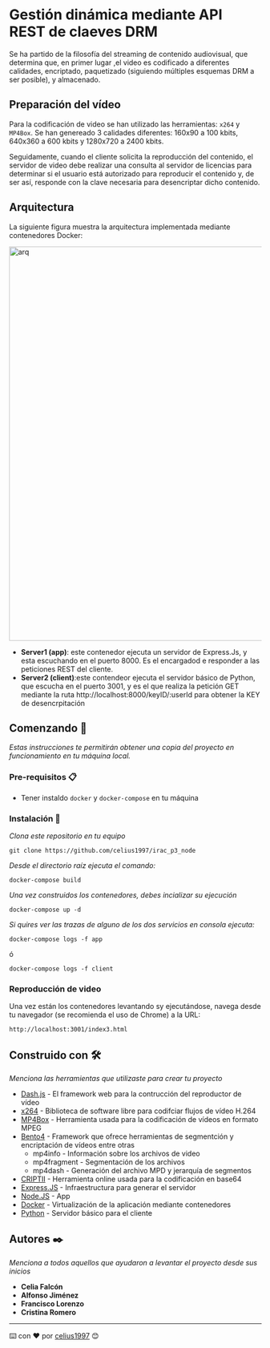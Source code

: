 # Gestión dinámica mediante API REST de claeves DRM

Se ha partido de la filosofía del streaming de contenido audiovisual, que determina que, en primer lugar ,el video es codificado a diferentes calidades, encriptado, paquetizado  (siguiendo múltiples esquemas DRM a ser posible), y almacenado.

## Preparación del vídeo

Para la codificación de video se han utilizado las herramientas: `x264` y `MP4Box`.
Se han genereado 3 calidades diferentes:  160x90 a 100 kbits, 640x360 a 600 kbits y 1280x720 a 2400 kbits.

Seguidamente, cuando el cliente solicita la reproducción del contenido, el servidor de video debe realizar una consulta al servidor de licencias para determinar
si el usuario está autorizado para reproducir el contenido y, de ser así, responde con la clave necesaria para desencriptar dicho contenido.  

## Arquitectura
La siguiente figura muestra la arquitectura implementada mediante contenedores Docker:

<img width="787" alt="arq" src="https://user-images.githubusercontent.com/25430555/81472394-1b0d6100-91f8-11ea-9ae0-cb43e5d7d894.png">


* **Server1 (app)**: este contenedor ejecuta un servidor de Express.Js, y esta escuchando en el puerto 8000. Es el encargadod e responder a las peticiones REST del cliente. 
* **Server2 (client)**:este contendeor ejecuta el servidor básico de Python, que escucha en el puerto 3001, y es el que realiza la petición GET mediante la ruta http://localhost:8000/keyID/:userId
para obtener la KEY de desencrpitación

## Comenzando 🚀

_Estas instrucciones te permitirán obtener una copia del proyecto en funcionamiento en tu máquina local._

### Pre-requisitos 📋

* Tener instaldo `docker` y `docker-compose` en tu máquina

### Instalación 🔧

_Clona este repositorio en tu equipo_

```
git clone https://github.com/celius1997/irac_p3_node
```

_Desde el directorio raíz ejecuta el comando:_

```
docker-compose build
```

_Una vez construidos los contenedores, debes incializar su ejecución_

```
docker-compose up -d
```

_Si quires ver las trazas de alguno de los dos servicios en consola ejecuta:_

```
docker-compose logs -f app
```
ó
```
docker-compose logs -f client
```

### Reproducción de video

Una vez están los contenedores levantando sy ejecutándose, navega desde tu navegador (se recomienda el uso de Chrome) a la URL: 

```
http://localhost:3001/index3.html
```

## Construido con 🛠️

_Menciona las herramientas que utilizaste para crear tu proyecto_

* [Dash.js]( https://github.com/Dash-Industry-Forum/dash.js/wiki) - El framework web para la contrucción del reproductor de vídeo
* [x264](https://code.videolan.org/videolan/x264/) - Biblioteca de software libre para codifciar flujos de vídeo H.264
* [MP4Box](https://github.com/gpac/gpac/wiki/MP4Box) - Herramienta usada para la codificación de vídeos en formato MPEG
* [Bento4](https://www.bento4.com/) - Framework que ofrece herramientas de segmentción y encriptación de vídeos entre otras
  * mp4info - Información sobre los archivos de video
  * mp4fragment - Segmentación de los archivos
  * mp4dash - Generación del archivo MPD y jerarquía de segmentos
* [CRIPTII](https://cryptii.com/) - Herramienta online usada para la codificación en base64
* [Express.JS](https://expressjs.com/es/) - Infraestructura para generar el servidor
* [Node.JS](https://nodejs.org/es/) - App
* [Docker](https://www.docker.com/) - Virtualización de la aplicación mediante contenedores
* [Python](https://www.python.org/) - Servidor básico para el cliente

## Autores ✒️

_Menciona a todos aquellos que ayudaron a levantar el proyecto desde sus inicios_

* **Celia Falcón** 
* **Alfonso Jiménez** 
* **Francisco Lorenzo**
* **Cristina Romero**


---
⌨️ con ❤️ por [celius1997](https://github.com/celius1997) 😊

